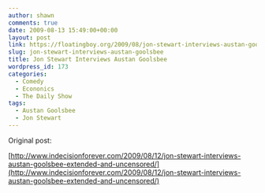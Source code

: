 ```yaml
---
author: shawn
comments: true
date: 2009-08-13 15:49:00+00:00
layout: post
link: https://floatingboy.org/2009/08/jon-stewart-interviews-austan-goolsbee/
slug: jon-stewart-interviews-austan-goolsbee
title: Jon Stewart Interviews Austan Goolsbee
wordpress_id: 173
categories:
  - Comedy
  - Econonics
  - The Daily Show
tags:
  - Austan Goolsbee
  - Jon Stewart
---
```


Original post:

[http://www.indecisionforever.com/2009/08/12/jon-stewart-interviews-austan-goolsbee-extended-and-uncensored/](http://www.indecisionforever.com/2009/08/12/jon-stewart-interviews-austan-goolsbee-extended-and-uncensored/)
